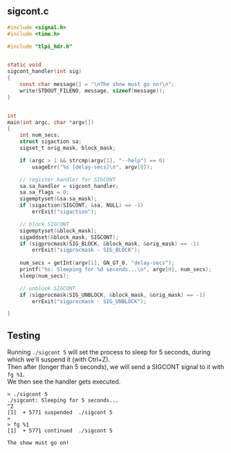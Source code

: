 ## sigcont.c

```C
#include <signal.h>
#include <time.h>

#include "tlpi_hdr.h"


static void
sigcont_handler(int sig)
{
    const char message[] = "\nThe show must go on!\n";
    write(STDOUT_FILENO, message, sizeof(message));
}


int
main(int argc, char *argv[])
{
    int num_secs;
    struct sigaction sa;
    sigset_t orig_mask, block_mask;

    if (argc > 1 && strcmp(argv[1], "--help") == 0)
        usageErr("%s [delay-secs]\n", argv[0]);

    // register handler for SIGCONT
    sa.sa_handler = sigcont_handler;
    sa.sa_flags = 0;
    sigemptyset(&sa.sa_mask);
    if (sigaction(SIGCONT, &sa, NULL) == -1)
        errExit("sigaction");

    // block SIGCONT
    sigemptyset(&block_mask);
    sigaddset(&block_mask, SIGCONT);
    if (sigprocmask(SIG_BLOCK, &block_mask, &orig_mask) == -1)
        errExit("sigprocmask - SIG_BLOCK");
    
    num_secs = getInt(argv[1], GN_GT_0, "delay-secs");
    printf("%s: Sleeping for %d seconds...\n", argv[0], num_secs);
    sleep(num_secs);

    // unblock SIGCONT
    if (sigprocmask(SIG_UNBLOCK, &block_mask, &orig_mask) == -1)
        errExit("sigprocmask - SIG_UNBLOCK");

}

```

## Testing
Running `./sigcont 5` will set the process to sleep for 5 seconds, during which we'll suspend it (with Ctrl+Z).<br/>
Then after (longer than 5 seconds), we will send a SIGCONT signal to it with `fg %1`.<br/>
We then see the handler gets executed.

```
> ./sigcont 5
./sigcont: Sleeping for 5 seconds...
^Z
[1]  + 5771 suspended  ./sigcont 5
>
> fg %1
[1]  + 5771 continued  ./sigcont 5

The show must go on!

```